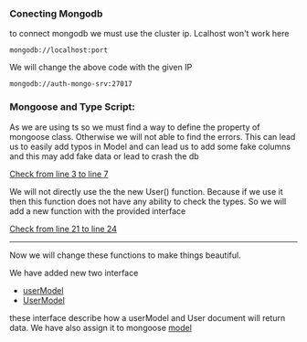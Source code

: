 ### Conecting Mongodb
to connect mongodb we must use the cluster ip. Lcalhost won't work here
```
mongodb://localhost:port
```
We will change the above code with the given IP
```
mongodb://auth-mongo-srv:27017
```

### Mongoose and Type Script:

As we are using ts so we must find a way to define the property of mongoose class. Otherwise we will not able to find the errors.
This can lead us to easily add typos in Model and can lead us to add some fake columns and this may add fake data or lead to crash the db

[Check from line 3 to line 7](https://github.com/aididalam/ticketing-ms/blob/237b770552eccc713ff7694de1c0f52a8acfdbc9/auth/src/models/user.ts#L3-L7)

We will not directly use the the new User() function. Because if we use it then this function does not have any ability
to check the types. So we will add a new function with the provided interface

[Check from line 21 to line 24](https://github.com/aididalam/ticketing-ms/blob/237b770552eccc713ff7694de1c0f52a8acfdbc9/auth/src/models/user.ts#L21-L24)

---

Now we will change these functions to make things beautiful.

We have added new two interface
- [userModel](#)
- [UserModel](#)

these interface describe how a userModel and User document will return data. We have also assign it to mongoose [model](#)